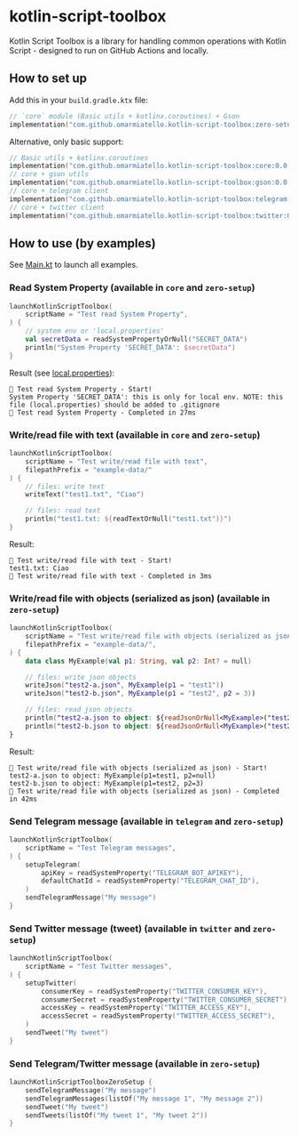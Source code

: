 # kotlin-script-toolbox

Kotlin Script Toolbox is a library for handling common operations with Kotlin Script - designed to run on GitHub Actions and locally.

## How to set up

Add this in your `build.gradle.ktx` file:
```kotlin
// `core` module (Basic utils + kotlinx.coroutines) + Gson
implementation("com.github.omarmiatello.kotlin-script-toolbox:zero-setup:0.0.8")
```

Alternative, only basic support:
```kotlin
// Basic utils + kotlinx.coroutines
implementation("com.github.omarmiatello.kotlin-script-toolbox:core:0.0.8")
// core + gson utils
implementation("com.github.omarmiatello.kotlin-script-toolbox:gson:0.0.8")
// core + telegram client
implementation("com.github.omarmiatello.kotlin-script-toolbox:telegram:0.0.8")
// core + twitter client
implementation("com.github.omarmiatello.kotlin-script-toolbox:twitter:0.0.8")
```

## How to use (by examples)
See [Main.kt](example/src/main/kotlin/com/github/omarmiatello/kotlinscripttoolbox/example/Main.kt)
to launch all examples.

### Read System Property (available in `core` and `zero-setup`)

```kotlin
launchKotlinScriptToolbox(
    scriptName = "Test read System Property",
) {
    // system env or 'local.properties'
    val secretData = readSystemPropertyOrNull("SECRET_DATA")
    println("System Property 'SECRET_DATA': $secretData")
}
```

Result (see [local.properties](local.properties)):
```
🏁 Test read System Property - Start!
System Property 'SECRET_DATA': this is only for local env. NOTE: this file (local.properties) should be added to .gitignore
🎉 Test read System Property - Completed in 27ms
```

### Write/read file with text (available in `core` and `zero-setup`)
```kotlin
launchKotlinScriptToolbox(
    scriptName = "Test write/read file with text",
    filepathPrefix = "example-data/"
) {
    // files: write text
    writeText("test1.txt", "Ciao")

    // files: read text
    println("test1.txt: ${readTextOrNull("test1.txt")}")
}
```

Result:
```
🏁 Test write/read file with text - Start!
test1.txt: Ciao
🎉 Test write/read file with text - Completed in 3ms
```

### Write/read file with objects (serialized as json) (available in `zero-setup`)
```kotlin
launchKotlinScriptToolbox(
    scriptName = "Test write/read file with objects (serialized as json)",
    filepathPrefix = "example-data/",
) {
    data class MyExample(val p1: String, val p2: Int? = null)

    // files: write json objects
    writeJson("test2-a.json", MyExample(p1 = "test1"))
    writeJson("test2-b.json", MyExample(p1 = "test2", p2 = 3))

    // files: read json objects
    println("test2-a.json to object: ${readJsonOrNull<MyExample>("test2-a.json")}")
    println("test2-b.json to object: ${readJsonOrNull<MyExample>("test2-b.json")}")
}
```

Result:
```
🏁 Test write/read file with objects (serialized as json) - Start!
test2-a.json to object: MyExample(p1=test1, p2=null)
test2-b.json to object: MyExample(p1=test2, p2=3)
🎉 Test write/read file with objects (serialized as json) - Completed in 42ms
```

### Send Telegram message (available in `telegram` and `zero-setup`)
```kotlin
launchKotlinScriptToolbox(
    scriptName = "Test Telegram messages",
) {
    setupTelegram(
        apiKey = readSystemProperty("TELEGRAM_BOT_APIKEY"),
        defaultChatId = readSystemProperty("TELEGRAM_CHAT_ID"),
    )
    sendTelegramMessage("My message")
}
```

### Send Twitter message (tweet) (available in `twitter` and `zero-setup`)
```kotlin
launchKotlinScriptToolbox(
    scriptName = "Test Twitter messages",
) {
    setupTwitter(
        consumerKey = readSystemProperty("TWITTER_CONSUMER_KEY"),
        consumerSecret = readSystemProperty("TWITTER_CONSUMER_SECRET"),
        accessKey = readSystemProperty("TWITTER_ACCESS_KEY"),
        accessSecret = readSystemProperty("TWITTER_ACCESS_SECRET"),
    )
    sendTweet("My tweet")
}
```

### Send Telegram/Twitter message (available in `zero-setup`)
```kotlin
launchKotlinScriptToolboxZeroSetup {
    sendTelegramMessage("My message")
    sendTelegramMessages(listOf("My message 1", "My message 2"))
    sendTweet("My tweet")
    sendTweets(listOf("My tweet 1", "My tweet 2"))
}
```
